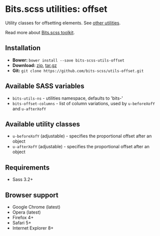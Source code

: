 # Bits.scss utilities: offset

Utility classes for offsetting elements. See [other utilities](https://github.com/bits-scss/utils).

Read more about [Bits.scss toolkit](https://github.com/bits-scss/bits.scss).

## Installation

* __Bower:__ `bower install --save bits-scss-utils-offset`
* __Download:__ [zip](https://github.com/bits-scss/utils-offset/zipball/master), [tar.gz](https://github.com/bits-scss/utils-offset/tarball/master)
* __Git:__ `git clone https://github.com/bits-scss/utils-offset.git`

## Available SASS variables

* `bits-utils-ns` - utilities namespace, defaults to 'bits-'
* `bits-offset-columns` - list of column variations, used by `u-beforeXofY` and `u-afterXofY`

## Available utility classes

* `u-beforeXofY` (adjustable) - specifies the proportional offset after an object
* `u-afterXofY` (adjustable) - specifies the proportional offset after an object

## Requirements

* Sass 3.2+

## Browser support

* Google Chrome (latest)
* Opera (latest)
* Firefox 4+
* Safari 5+
* Internet Explorer 8+